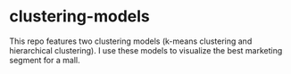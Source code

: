 # clustering-models
This repo features two clustering models (k-means clustering and hierarchical clustering). I use these models to visualize the best marketing segment for a mall. 
